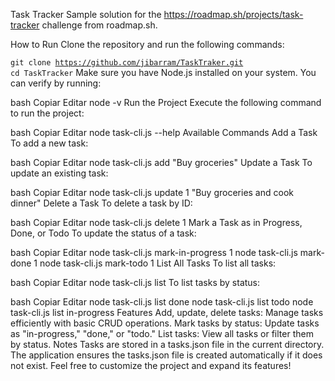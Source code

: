 Task Tracker
Sample solution for the https://roadmap.sh/projects/task-tracker challenge from roadmap.sh.

How to Run
Clone the repository and run the following commands:


<code>git clone https://github.com/jibarram/TaskTraker.git
cd TaskTracker</code>
Make sure you have Node.js installed on your system. You can verify by running:

bash
Copiar
Editar
node -v
Run the Project
Execute the following command to run the project:

bash
Copiar
Editar
node task-cli.js --help
Available Commands
Add a Task
To add a new task:

bash
Copiar
Editar
node task-cli.js add "Buy groceries"
Update a Task
To update an existing task:

bash
Copiar
Editar
node task-cli.js update 1 "Buy groceries and cook dinner"
Delete a Task
To delete a task by ID:

bash
Copiar
Editar
node task-cli.js delete 1
Mark a Task as in Progress, Done, or Todo
To update the status of a task:

bash
Copiar
Editar
node task-cli.js mark-in-progress 1
node task-cli.js mark-done 1
node task-cli.js mark-todo 1
List All Tasks
To list all tasks:

bash
Copiar
Editar
node task-cli.js list
To list tasks by status:

bash
Copiar
Editar
node task-cli.js list done
node task-cli.js list todo
node task-cli.js list in-progress
Features
Add, update, delete tasks: Manage tasks efficiently with basic CRUD operations.
Mark tasks by status: Update tasks as "in-progress," "done," or "todo."
List tasks: View all tasks or filter them by status.
Notes
Tasks are stored in a tasks.json file in the current directory.
The application ensures the tasks.json file is created automatically if it does not exist.
Feel free to customize the project and expand its features!
